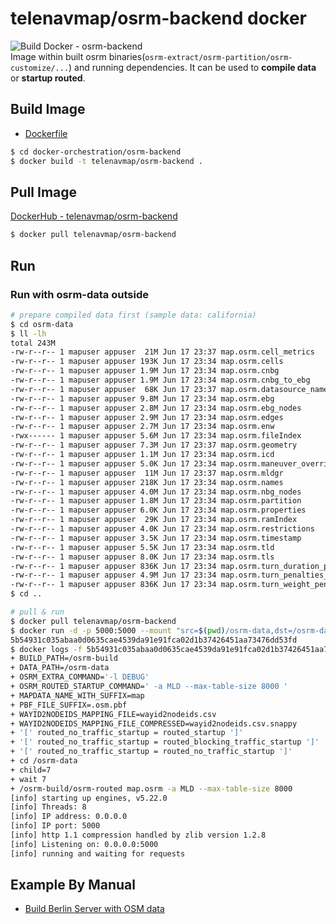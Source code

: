 # telenavmap/osrm-backend docker    
![Build Docker - osrm-backend](https://github.com/Telenav/osrm-backend/workflows/Build%20Docker%20-%20osrm-backend/badge.svg)    
Image within built osrm binaries(`osrm-extract/osrm-partition/osrm-customize/...`) and running dependencies. It can be used to **compile data** or **startup routed**.      

## Build Image
- [Dockerfile](./Dockerfile)

```bash
$ cd docker-orchestration/osrm-backend
$ docker build -t telenavmap/osrm-backend .  
```

## Pull Image
[DockerHub - telenavmap/osrm-backend](https://hub.docker.com/r/telenavmap/osrm-backend)    
```bash
$ docker pull telenavmap/osrm-backend 
```

## Run 
### Run with osrm-data outside

```bash
# prepare compiled data first (sample data: california)
$ cd osrm-data
$ ll -lh
total 243M
-rw-r--r-- 1 mapuser appuser  21M Jun 17 23:37 map.osrm.cell_metrics
-rw-r--r-- 1 mapuser appuser 193K Jun 17 23:34 map.osrm.cells
-rw-r--r-- 1 mapuser appuser 1.9M Jun 17 23:34 map.osrm.cnbg
-rw-r--r-- 1 mapuser appuser 1.9M Jun 17 23:34 map.osrm.cnbg_to_ebg
-rw-r--r-- 1 mapuser appuser  68K Jun 17 23:37 map.osrm.datasource_names
-rw-r--r-- 1 mapuser appuser 9.8M Jun 17 23:34 map.osrm.ebg
-rw-r--r-- 1 mapuser appuser 2.8M Jun 17 23:34 map.osrm.ebg_nodes
-rw-r--r-- 1 mapuser appuser 2.9M Jun 17 23:34 map.osrm.edges
-rw-r--r-- 1 mapuser appuser 2.7M Jun 17 23:34 map.osrm.enw
-rwx------ 1 mapuser appuser 5.6M Jun 17 23:34 map.osrm.fileIndex
-rw-r--r-- 1 mapuser appuser 7.3M Jun 17 23:37 map.osrm.geometry
-rw-r--r-- 1 mapuser appuser 1.1M Jun 17 23:34 map.osrm.icd
-rw-r--r-- 1 mapuser appuser 5.0K Jun 17 23:34 map.osrm.maneuver_overrides
-rw-r--r-- 1 mapuser appuser  11M Jun 17 23:37 map.osrm.mldgr
-rw-r--r-- 1 mapuser appuser 218K Jun 17 23:34 map.osrm.names
-rw-r--r-- 1 mapuser appuser 4.0M Jun 17 23:34 map.osrm.nbg_nodes
-rw-r--r-- 1 mapuser appuser 1.8M Jun 17 23:34 map.osrm.partition
-rw-r--r-- 1 mapuser appuser 6.0K Jun 17 23:34 map.osrm.properties
-rw-r--r-- 1 mapuser appuser  29K Jun 17 23:34 map.osrm.ramIndex
-rw-r--r-- 1 mapuser appuser 4.0K Jun 17 23:34 map.osrm.restrictions
-rw-r--r-- 1 mapuser appuser 3.5K Jun 17 23:34 map.osrm.timestamp
-rw-r--r-- 1 mapuser appuser 5.5K Jun 17 23:34 map.osrm.tld
-rw-r--r-- 1 mapuser appuser 8.0K Jun 17 23:34 map.osrm.tls
-rw-r--r-- 1 mapuser appuser 836K Jun 17 23:34 map.osrm.turn_duration_penalties
-rw-r--r-- 1 mapuser appuser 4.9M Jun 17 23:34 map.osrm.turn_penalties_index
-rw-r--r-- 1 mapuser appuser 836K Jun 17 23:34 map.osrm.turn_weight_penalties
$ cd ..

# pull & run
$ docker pull telenavmap/osrm-backend
$ docker run -d -p 5000:5000 --mount "src=$(pwd)/osrm-data,dst=/osrm-data,type=bind" telenavmap/osrm-backend routed_no_traffic_startup 
5b54931c035abaa0d0635cae4539da91e91fca02d1b37426451aa73476dd53fd
$ docker logs -f 5b54931c035abaa0d0635cae4539da91e91fca02d1b37426451aa73476dd53fd
+ BUILD_PATH=/osrm-build
+ DATA_PATH=/osrm-data
+ OSRM_EXTRA_COMMAND='-l DEBUG'
+ OSRM_ROUTED_STARTUP_COMMAND=' -a MLD --max-table-size 8000 '
+ MAPDATA_NAME_WITH_SUFFIX=map
+ PBF_FILE_SUFFIX=.osm.pbf
+ WAYID2NODEIDS_MAPPING_FILE=wayid2nodeids.csv
+ WAYID2NODEIDS_MAPPING_FILE_COMPRESSED=wayid2nodeids.csv.snappy
+ '[' routed_no_traffic_startup = routed_startup ']'
+ '[' routed_no_traffic_startup = routed_blocking_traffic_startup ']'
+ '[' routed_no_traffic_startup = routed_no_traffic_startup ']'
+ cd /osrm-data
+ child=7
+ wait 7
+ /osrm-build/osrm-routed map.osrm -a MLD --max-table-size 8000
[info] starting up engines, v5.22.0
[info] Threads: 8
[info] IP address: 0.0.0.0
[info] IP port: 5000
[info] http 1.1 compression handled by zlib version 1.2.8
[info] Listening on: 0.0.0.0:5000
[info] running and waiting for requests
```

## Example By Manual
- [Build Berlin Server with OSM data](./example-berlin-osm.md)

